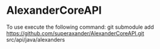 # AlexanderCoreAPI

To use execute the following command: git submodule add https://github.com/superaxander/AlexanderCoreAPI.git src/api/java/alexanders
